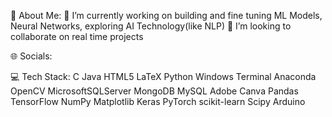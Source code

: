 💫 About Me:
🔭 I’m currently working on building and fine tuning ML Models, Neural Networks, exploring AI Technology(like NLP)
👯 I’m looking to collaborate on real time projects

🌐 Socials:


💻 Tech Stack:
C Java HTML5 LaTeX Python Windows Terminal Anaconda OpenCV  MicrosoftSQLServer MongoDB MySQL Adobe Canva Pandas TensorFlow NumPy Matplotlib Keras PyTorch scikit-learn Scipy Arduino 


<!--
**bhavya-samidala/bhavya-samidala** is a ✨ _special_ ✨ repository because its `README.md` (this file) appears on your GitHub profile.

Here are some ideas to get you started:

- 🔭 I’m currently working on ...
- 🌱 I’m currently learning ...
- 👯 I’m looking to collaborate on ...
- 🤔 I’m looking for help with ...
- 💬 Ask me about ...
- 📫 How to reach me: ...
- 😄 Pronouns: ...
- ⚡ Fun fact: ...
-->
